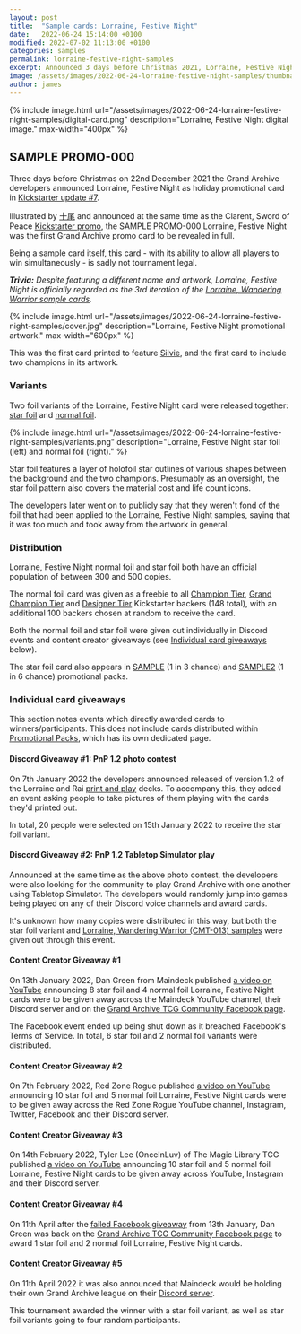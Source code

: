 ```yaml
---
layout: post
title:  "Sample cards: Lorraine, Festive Night"
date:   2022-06-24 15:14:00 +0100
modified: 2022-07-02 11:13:00 +0100
categories: samples
permalink: lorraine-festive-night-samples
excerpt: Announced 3 days before Christmas 2021, Lorraine, Festive Night is a holiday promo sample card released near the end of the Kickstarter campaign.
image: /assets/images/2022-06-24-lorraine-festive-night-samples/thumbnail.png
author: james
---
```

{% include image.html url="/assets/images/2022-06-24-lorraine-festive-night-samples/digital-card.png" description="Lorraine, Festive Night digital image." max-width="400px" %}

## SAMPLE PROMO-000

Three days before Christmas on 22nd December 2021 the Grand Archive developers announced Lorraine, Festive Night as holiday promotional card in [Kickstarter update #7](https://www.kickstarter.com/projects/weebs/grand-archive-tcg/posts/3392207).

Illustrated by <span class="dead-link">[十尾](/illustrators#十尾)</span> and announced at the same time as the Clarent, Sword of Peace <span class="dead-link">[Kickstarter promo](/kickstarter-promo)</span>, the SAMPLE PROMO-000 Lorraine, Festive Night was the first Grand Archive promo card to be revealed in full.

Being a sample card itself, this card - with its ability to allow all players to win simultaneously - is sadly not tournament legal.

***Trivia:** Despite featuring a different name and artwork, Lorraine, Festive Night is officially regarded as the 3rd iteration of the [Lorraine, Wandering Warrior sample cards](/lorraine-wandering-warrior-samples).*

{% include image.html url="/assets/images/2022-06-24-lorraine-festive-night-samples/cover.jpg" description="Lorraine, Festive Night promotional artwork." max-width="600px" %}

This was the first card printed to feature <span class="dead-link">[Silvie](/champions#silvie)</span>, and the first card to include two champions in its artwork.

### Variants

Two foil variants of the Lorraine, Festive Night card were released together: <span class="dead-link">[star foil](/foil#star-foil)</span> and <span class="dead-link">[normal foil](/foil#normal-foil)</span>.

{% include image.html url="/assets/images/2022-06-24-lorraine-festive-night-samples/variants.png" description="Lorraine, Festive Night star foil (left) and normal foil (right)." %}

Star foil features a layer of holofoil star outlines of various shapes between the background and the two champions. Presumably as an oversight, the star foil pattern also covers the material cost and life count icons.

The developers later went on to publicly say that they weren't fond of the foil that had been applied to the Lorraine, Festive Night samples, saying that it was too much and took away from the artwork in general. 

### Distribution

Lorraine, Festive Night normal foil and star foil both have an official population of between 300 and 500 copies.

The normal foil card was given as a freebie to all <span class="dead-link">[Champion Tier](/kickstarter#champion-tier)</span>, <span class="dead-link">[Grand Champion Tier](/kickstarter#grand-champion-tier)</span> and <span class="dead-link">[Designer Tier](/kickstarter#designer-tier)</span> Kickstarter backers (148 total), with an additional 100 backers chosen at random to receive the card.

Both the normal foil and star foil were given out individually in Discord events and content creator giveaways (see [Individual card giveaways](#individual-card-giveaways) below).

The star foil card also appears in <span class="dead-link">[SAMPLE](/promotional-packs#sample)</span> (1 in 3 chance) and <span class="dead-link">[SAMPLE2](/promotional-packs#sample2)</span> (1 in 6 chance) promotional packs.

### Individual card giveaways

This section notes events which directly awarded cards to winners/participants. This does not include cards distributed within <span class="dead-link">[Promotional Packs](/promotional-packs)</span>, which has its own dedicated page.

#### Discord Giveaway #1: PnP 1.2 photo contest

On 7th January 2022 the developers announced released of version 1.2 of the Lorraine and Rai <span class="dead-link">[print and play](/print-and-play)</span> decks. To accompany this, they added an event asking people to take pictures of them playing with the cards they'd printed out.

In total, 20 people were selected on 15th January 2022 to receive the star foil variant.

#### Discord Giveaway #2: PnP 1.2 Tabletop Simulator play

Announced at the same time as the above photo contest, the developers were also looking for the community to play Grand Archive with one another using Tabletop Simulator. The developers would randomly jump into games being played on any of their Discord voice channels and award cards.

It's unknown how many copies were distributed in this way, but both the star foil variant and [Lorraine, Wandering Warrior (CMT-013) samples](/lorraine-wandering-warrior-samples#cmt-013) were given out through this event.

#### Content Creator Giveaway #1

On 13th January 2022, Dan Green from Maindeck published [a video on YouTube](https://www.youtube.com/watch?v=QYuunW3eZ44) announcing 8 star foil and 4 normal foil Lorraine, Festive Night cards were to be given away across the Maindeck YouTube channel, their Discord server and on the [Grand Archive TCG Community Facebook page](https://www.facebook.com/groups/703294704035630).

The Facebook event ended up being shut down as it breached Facebook's Terms of Service. In total, 6 star foil and 2 normal foil variants were distributed.

#### Content Creator Giveaway #2

On 7th February 2022, Red Zone Rogue published [a video on YouTube](https://www.youtube.com/watch?v=rf-Emy5Un_o) announcing 10 star foil and 5 normal foil Lorraine, Festive Night cards were to be given away across the Red Zone Rogue YouTube channel, Instagram, Twitter, Facebook and their Discord server.

#### Content Creator Giveaway #3

On 14th February 2022, Tyler Lee (OnceInLuv) of The Magic Library TCG published [a video on YouTube](https://www.youtube.com/watch?v=_FJHVOZV1lQ) announcing 10 star foil and 5 normal foil Lorraine, Festive Night cards to be given away across YouTube, Instagram and their Discord server.

#### Content Creator Giveaway #4

On 11th April after the [failed Facebook giveaway](#content-creator-giveaway-1) from 13th January, Dan Green was back on the [Grand Archive TCG Community Facebook page](https://www.facebook.com/groups/703294704035630) to award 1 star foil and 2 normal foil Lorraine, Festive Night cards.

#### Content Creator Giveaway #5

On 11th April 2022 it was also announced that Maindeck would be holding their own Grand Archive league on their [Discord server](https://discord.xyz/maindeck).

This tournament awarded the winner with a star foil variant, as well as star foil variants going to four random participants.